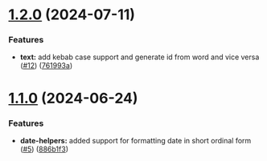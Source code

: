 # [1.2.0](https://github.com/akadenia/AkadeniaUtilities/compare/1.1.0...1.2.0) (2024-07-11)


### Features

* **text:** add kebab case support and generate id from word and vice versa ([#12](https://github.com/akadenia/AkadeniaUtilities/issues/12)) ([761993a](https://github.com/akadenia/AkadeniaUtilities/commit/761993acbfe5cf56f0de46bb0e27040512d5e1cd))

# [1.1.0](https://github.com/akadenia/AkadeniaUtilities/compare/1.0.0...1.1.0) (2024-06-24)


### Features

* **date-helpers:** added support for formatting date in short ordinal form ([#5](https://github.com/akadenia/AkadeniaUtilities/issues/5)) ([886b1f3](https://github.com/akadenia/AkadeniaUtilities/commit/886b1f3c6a97292b2e58f25d2591fac2b48339f4))
